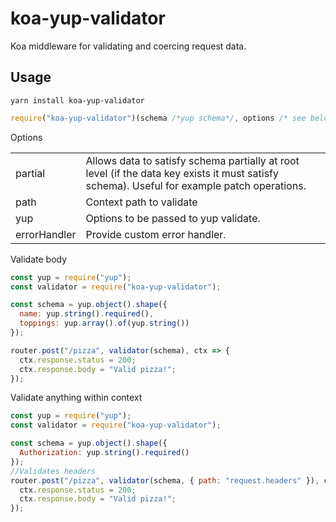 # koa-yup-validator

Koa middleware for validating and coercing request data.

## Usage

`yarn install koa-yup-validator`

```javascript
require("koa-yup-validator")(schema /*yup schema*/, options /* see below */);
```

Options

|              |                                                                                                                                             |
| ------------ | ------------------------------------------------------------------------------------------------------------------------------------------- |
| partial      | Allows data to satisfy schema partially at root level (if the data key exists it must satisfy schema). Useful for example patch operations. |
| path         | Context path to validate                                                                                                                    |
| yup          | Options to be passed to yup validate.                                                                                                       |
| errorHandler | Provide custom error handler.                                                                                                               |

Validate body

```javascript
const yup = require("yup");
const validator = require("koa-yup-validator");

const schema = yup.object().shape({
  name: yup.string().required(),
  toppings: yup.array().of(yup.string())
});

router.post("/pizza", validator(schema), ctx => {
  ctx.response.status = 200;
  ctx.response.body = "Valid pizza!";
});
```

Validate anything within context

```javascript
const yup = require("yup");
const validator = require("koa-yup-validator");

const schema = yup.object().shape({
  Authorization: yup.string().required()
});
//Validates headers
router.post("/pizza", validator(schema, { path: "request.headers" }), ctx => {
  ctx.response.status = 200;
  ctx.response.body = "Valid pizza!";
});
```
